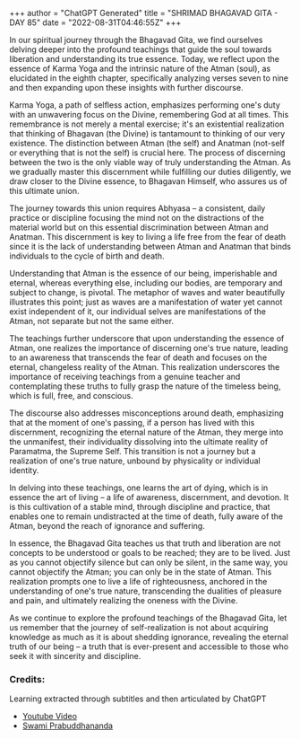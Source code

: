+++
author = "ChatGPT Generated"
title = "SHRIMAD BHAGAVAD GITA - DAY 85"
date = "2022-08-31T04:46:55Z"
+++

In our spiritual journey through the Bhagavad Gita, we find ourselves delving deeper into the profound teachings that guide the soul towards liberation and understanding its true essence. Today, we reflect upon the essence of Karma Yoga and the intrinsic nature of the Atman (soul), as elucidated in the eighth chapter, specifically analyzing verses seven to nine and then expanding upon these insights with further discourse.

Karma Yoga, a path of selfless action, emphasizes performing one's duty with an unwavering focus on the Divine, remembering God at all times. This remembrance is not merely a mental exercise; it's an existential realization that thinking of Bhagavan (the Divine) is tantamount to thinking of our very existence. The distinction between Atman (the self) and Anatman (not-self or everything that is not the self) is crucial here. The process of discerning between the two is the only viable way of truly understanding the Atman. As we gradually master this discernment while fulfilling our duties diligently, we draw closer to the Divine essence, to Bhagavan Himself, who assures us of this ultimate union.

The journey towards this union requires Abhyasa – a consistent, daily practice or discipline focusing the mind not on the distractions of the material world but on this essential discrimination between Atman and Anatman. This discernment is key to living a life free from the fear of death since it is the lack of understanding between Atman and Anatman that binds individuals to the cycle of birth and death.

Understanding that Atman is the essence of our being, imperishable and eternal, whereas everything else, including our bodies, are temporary and subject to change, is pivotal. The metaphor of waves and water beautifully illustrates this point; just as waves are a manifestation of water yet cannot exist independent of it, our individual selves are manifestations of the Atman, not separate but not the same either.

The teachings further underscore that upon understanding the essence of Atman, one realizes the importance of discerning one's true nature, leading to an awareness that transcends the fear of death and focuses on the eternal, changeless reality of the Atman. This realization underscores the importance of receiving teachings from a genuine teacher and contemplating these truths to fully grasp the nature of the timeless being, which is full, free, and conscious.

The discourse also addresses misconceptions around death, emphasizing that at the moment of one's passing, if a person has lived with this discernment, recognizing the eternal nature of the Atman, they merge into the unmanifest, their individuality dissolving into the ultimate reality of Paramatma, the Supreme Self. This transition is not a journey but a realization of one's true nature, unbound by physicality or individual identity.

In delving into these teachings, one learns the art of dying, which is in essence the art of living – a life of awareness, discernment, and devotion. It is this cultivation of a stable mind, through discipline and practice, that enables one to remain undistracted at the time of death, fully aware of the Atman, beyond the reach of ignorance and suffering.

In essence, the Bhagavad Gita teaches us that truth and liberation are not concepts to be understood or goals to be reached; they are to be lived. Just as you cannot objectify silence but can only be silent, in the same way, you cannot objectify the Atman; you can only be in the state of Atman. This realization prompts one to live a life of righteousness, anchored in the understanding of one's true nature, transcending the dualities of pleasure and pain, and ultimately realizing the oneness with the Divine.

As we continue to explore the profound teachings of the Bhagavad Gita, let us remember that the journey of self-realization is not about acquiring knowledge as much as it is about shedding ignorance, revealing the eternal truth of our being – a truth that is ever-present and accessible to those who seek it with sincerity and discipline.

### Credits:
Learning extracted through subtitles and then articulated by ChatGPT

* [Youtube Video](https://www.youtube.com/watch?v=oCfrGhQcO98)
* [Swami Prabuddhananda](https://www.youtube.com/@upanishadswithswamiprabudd4019/streams)